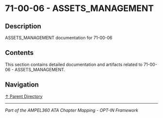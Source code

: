 # 71-00-06 - ASSETS_MANAGEMENT

## Description

ASSETS_MANAGEMENT documentation for 71-00-06

## Contents

This section contains detailed documentation and artifacts related to 71-00-06 - ASSETS_MANAGEMENT.

## Navigation

[↑ Parent Directory](../README.md)

---

*Part of the AMPEL360 ATA Chapter Mapping - OPT-IN Framework*

